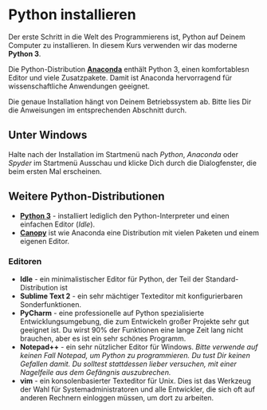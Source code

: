 
# Python installieren

Der erste Schritt in die Welt des Programmierens ist, Python auf Deinem Computer zu installieren. In diesem Kurs verwenden wir das moderne **Python 3**.

Die Python-Distribution [**Anaconda**](https://store.continuum.io/cshop/anaconda/) enthält Python 3, einen komfortablesn Editor und viele Zusatzpakete.
Damit ist Anaconda hervorragend für wissenschaftliche Anwendungen geeignet.

Die genaue Installation hängt von Deinem Betriebssystem ab. Bitte lies Dir die Anweisungen im entsprechenden Abschnitt durch.

## Unter Windows

Halte nach der Installation im Startmenü nach *Python*, *Anaconda* oder *Spyder* im Startmenü Ausschau und klicke Dich durch die Dialogfenster, die beim ersten Mal erscheinen.


## Weitere Python-Distributionen

* [**Python 3**](https://www.python.org/downloads/) - installiert lediglich den Python-Interpreter und einen einfachen Editor (*Idle*). 
* [**Canopy**](https://www.enthought.com/products/canopy/) ist wie Anaconda eine Distribution mit vielen Paketen und einem eigenen Editor.

### Editoren

* **Idle** - ein minimalistischer Editor für Python, der Teil der Standard-Distribution ist
* **Sublime Text 2** - ein sehr mächtiger Texteditor mit konfigurierbaren Sonderfunktionen.
* **PyCharm** - eine professionelle auf Python spezialisierte Entwicklungsumgebung, die zum Entwickeln großer Projekte sehr gut geeignet ist. Du wirst 90% der Funktionen eine lange Zeit lang nicht brauchen, aber es ist ein sehr schönes Programm.
* **Notepad++** - ein sehr nützlicher Editor für Windows. *Bitte verwende auf keinen Fall Notepad, um Python zu programmieren. Du tust Dir keinen Gefallen damit. Du solltest stattdessen lieber versuchen, mit einer Nagelfeile aus dem Gefängnis auszubrechen.*
* **vim** - ein konsolenbasierter Texteditor für Unix. Dies ist das Werkzeug der Wahl für Systemadministratoren und alle Entwickler, die sich oft auf anderen Rechnern einloggen müssen, um dort zu arbeiten.
